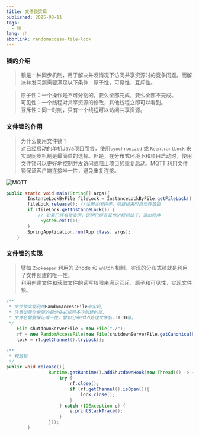 ```yaml
---
title: 文件锁实现
published: 2025-08-11
tags: 
  - 锁
lang: zh
abbrlink: randomaccess-file-lock
---
```


### 锁的介绍
>锁是一种同步机制，用于解决并发情况下访问共享资源时的竞争问题。而解决并发问题需要满足以下条件：原子性，可见性，互斥性。<br>

> 原子性：一个操作是不可分割的，要么全部完成，要么全部不完成。<br>
> 可见性：一个线程对共享资源的修改，其他线程立即可以看到。<br>
> 互斥性：同一时刻，只有一个线程可以访问共享资源。<br>

### 文件锁的作用
>为什么使用文件锁？<br>
> 对已经启动的单机Java项目而言，使用`synchronized` 或 `ReentrantLock` 来实现同步机制是最简单的选择。但是，在分布式环境下和项目启动时，使用文件锁可以更好地控制并发访问或阻止项目的重复启动。MQTT 利用文件锁保证客户端连接唯一性，避免重复连接。<br>

![MQTT](https://img2024.cnblogs.com/blog/3426265/202509/3426265-20250921060131376-867053781.png)

```java
public static void main(String[] args){
        InstanceLockByFile fileLock = InstanceLockByFile.getFileLock();
        fileLock.release(); //注册关闭钩子，项目结束时自动释放锁
        if (fileLock.getInstanceLock()) {
            // 如果已经有锁实例，说明已经有其他进程启动了，退出程序
             System.exit(1);
        }
        SpringApplication.run(App.class, args);
    }
```


### 文件锁的实现
> 譬如 `Zookeeper` 利用的 Znode 和 watch 机制，实现的分布式锁就是利用了文件创建的唯一性。<br>
> 利用创建文件和获取文件的读写权限来满足互斥、原子和可见性，实现文件锁。
```java
/**
 * 文件锁实现利用RandomAccessFile来实现,
 * 注意如果你希望的是分布式或可多次创建的锁，
 * 文件名需要保证唯一性，譬如分布式id处理文件名，UUID等。
 */
    File shutdownServerFile = new File("./");
    rf = new RandomAccessFile(new File(shutdownServerFile.getCanonicalPath() + "/lock.txt"), "rws");
    lock = rf.getChannel().tryLock();

```
```java
/**
 * 释放锁
 */
public void release(){
                Runtime.getRuntime().addShutdownHook(new Thread(() -> {
                    try {
                        rf.close();
                        if (rf.getChannel().isOpen()){
                            lock.close();
                        }
                    } catch (IOException e) {
                        e.printStackTrace();
                    }
                }));
        }
```
